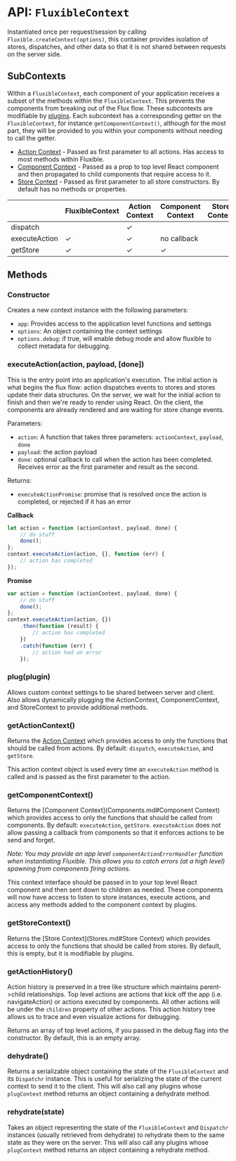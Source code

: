 # API: `FluxibleContext`

Instantiated once per request/session by calling `Fluxible.createContext(options)`, this container provides isolation of stores, dispatches, and other data so that it is not shared between requests on the server side.

## SubContexts

Within a `FluxibleContext`, each component of your application receives a subset of the methods within the `FluxibleContext`. This prevents the components from breaking out of the Flux flow. These subcontexts are modifiable by [plugins](Plugins.md). Each subcontext has a corresponding getter on the `FluxibleContext`, for instance `getComponentContext()`, although for the most part, they will be provided to you within your components without needing to call the getter.

 * [Action Context](Actions.md#action-context) - Passed as first parameter to all actions. Has access to most methods within Fluxible.
 * [Component Context](Components.md#component-context) - Passed as a prop to top level React component and then propagated to child components that require access to it.
 * [Store Context](Stores.md#store-context) - Passed as first parameter to all store constructors. By default has no methods or properties.

|               	| FluxibleContext 	| Action Context 	| Component Context 	| Store Context 	|
|---------------	|-----------------	|----------------	|-------------------	|---------------	|
| dispatch      	|                 	|        ✓       	|                   	|               	|
| executeAction 	|        ✓        	|        ✓       	|    no callback    	|               	|
| getStore      	|        ✓        	|        ✓       	|         ✓         	|         &nbsp;	|

## Methods

### Constructor

Creates a new context instance with the following parameters:

 * `app`: Provides access to the application level functions and settings
 * `options`: An object containing the context settings
 * `options.debug`: if true, will enable debug mode and allow fluxible to collect metadata for debugging.

### executeAction(action, payload, [done])

This is the entry point into an application's execution. The initial action is what begins the flux flow: action dispatches events to stores and stores update their data structures. On the server, we wait for the initial action to finish and then we're ready to render using React. On the client, the components are already rendered and are waiting for store change events.

Parameters:

 * `action`: A function that takes three parameters: `actionContext`, `payload`, `done`
 * `payload`: the action payload
 * `done`: optional callback to call when the action has been completed. Receives error as the first parameter and result as the second.

Returns:

* `executeActionPromise`: promise that is resolved once the action is completed, or rejected if it has an error

**Callback**

 ```js
 let action = function (actionContext, payload, done) {
     // do stuff
     done();
 };
 context.executeAction(action, {}, function (err) {
     // action has completed
 });
 ```

**Promise**

 ```js
 var action = function (actionContext, payload, done) {
     // do stuff
     done();
 };
 context.executeAction(action, {})
     .then(function (result) {
         // action has completed
     })
     .catch(function (err) {
         // action had an error
     });
 ```

### plug(plugin)

Allows custom context settings to be shared between server and client. Also allows dynamically plugging the ActionContext, ComponentContext, and StoreContext to provide additional methods.

### getActionContext()

Returns the [Action Context](Actions.md#action-context) which provides access to only the functions that should be called from actions. By default: `dispatch`, `executeAction`, and `getStore`.

This action context object is used every time an `executeAction` method is called and is passed as the first parameter to the action.

### getComponentContext()

Returns the [Component Context](Components.md#Component Context) which provides access to only the functions that should be called from components. By default: `executeAction`, `getStore`. `executeAction` does not allow passing a callback from components so that it enforces actions to be send and forget.

*Note: You may provide an app level `componentActionErrorHandler` function when instantiating Fluxible. This allows you to catch errors (at a high level) spawning from components firing actions.*

This context interface should be passed in to your top level React component and then sent down to children as needed. These components will now have access to listen to store instances, execute actions, and access any methods added to the component context by plugins.

### getStoreContext()

Returns the [Store Context](Stores.md#Store Context) which provides access to only the functions that should be called from stores. By default, this is empty, but it is modifiable by plugins.

### getActionHistory()

Action history is preserved in a tree like structure which maintains parent->child relationships.
Top level actions are actions that kick off the app (i.e. navigateAction) or actions executed by components.
All other actions will be under the `children` property of other actions.
This action history tree allows us to trace and even visualize actions for debugging.

Returns an array of top level actions, if you passed in the debug flag into the constructor. By default, this is an empty array.


### dehydrate()

Returns a serializable object containing the state of the `FluxibleContext` and its `Dispatchr` instance. This is useful for serializing the state of the current context to send it to the client. This will also call any plugins whose `plugContext` method returns an object containing a dehydrate method.

### rehydrate(state)

Takes an object representing the state of the `FluxibleContext` and `Dispatchr` instances (usually retrieved from dehydrate) to rehydrate them to the same state as they were on the server. This will also call any plugins whose `plugContext` method returns an object containing a rehydrate method.
